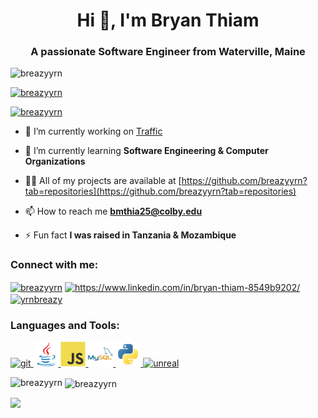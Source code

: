 <h1 align="center">Hi 👋, I'm Bryan Thiam</h1>
<h3 align="center">A passionate Software Engineer from Waterville, Maine</h3>

<p align="left"> <img src="https://komarev.com/ghpvc/?username=breazyyrn&label=Profile%20views&color=0e75b6&style=flat" alt="breazyyrn" /> </p>

<p align="left"> <a href="https://github.com/ryo-ma/github-profile-trophy"><img src="https://github-profile-trophy.vercel.app/?username=breazyyrn" alt="breazyyrn" /></a> </p>

<p align="left"> <a href="https://twitter.com/breazyyrn" target="blank"><img src="https://img.shields.io/twitter/follow/breazyyrn?logo=twitter&style=for-the-badge" alt="breazyyrn" /></a> </p>

- 🔭 I’m currently working on [Traffic](https://github.com/breazyyrn/Traffic)

- 🌱 I’m currently learning **Software Engineering & Computer Organizations**

- 👨‍💻 All of my projects are available at [https://github.com/breazyyrn?tab=repositories](https://github.com/breazyyrn?tab=repositories)

- 📫 How to reach me **bmthia25@colby.edu**

- ⚡ Fun fact **I was raised in Tanzania & Mozambique**

<h3 align="left">Connect with me:</h3>
<p align="left">
<a href="https://twitter.com/breazyyrn" target="blank"><img align="center" src="https://raw.githubusercontent.com/rahuldkjain/github-profile-readme-generator/master/src/images/icons/Social/twitter.svg" alt="breazyyrn" height="30" width="40" /></a>
<a href="https://www.linkedin.com/in/bryan-thiam-8549b9202/" target="blank"><img align="center" src="https://raw.githubusercontent.com/rahuldkjain/github-profile-readme-generator/master/src/images/icons/Social/linked-in-alt.svg" alt="https://www.linkedin.com/in/bryan-thiam-8549b9202/" height="30" width="40" /></a>
<a href="https://instagram.com/yrnbreazy" target="blank"><img align="center" src="https://raw.githubusercontent.com/rahuldkjain/github-profile-readme-generator/master/src/images/icons/Social/instagram.svg" alt="yrnbreazy" height="30" width="40" /></a>
</p>

<h3 align="left">Languages and Tools:</h3>
<p align="left"> <a href="https://git-scm.com/" target="_blank" rel="noreferrer"> <img src="https://www.vectorlogo.zone/logos/git-scm/git-scm-icon.svg" alt="git" width="40" height="40"/> </a> <a href="https://www.java.com" target="_blank" rel="noreferrer"> <img src="https://raw.githubusercontent.com/devicons/devicon/master/icons/java/java-original.svg" alt="java" width="40" height="40"/> </a> <a href="https://developer.mozilla.org/en-US/docs/Web/JavaScript" target="_blank" rel="noreferrer"> <img src="https://raw.githubusercontent.com/devicons/devicon/master/icons/javascript/javascript-original.svg" alt="javascript" width="40" height="40"/> </a> <a href="https://www.mysql.com/" target="_blank" rel="noreferrer"> <img src="https://raw.githubusercontent.com/devicons/devicon/master/icons/mysql/mysql-original-wordmark.svg" alt="mysql" width="40" height="40"/> </a> <a href="https://www.python.org" target="_blank" rel="noreferrer"> <img src="https://raw.githubusercontent.com/devicons/devicon/master/icons/python/python-original.svg" alt="python" width="40" height="40"/> </a> <a href="https://unrealengine.com/" target="_blank" rel="noreferrer"> <img src="https://raw.githubusercontent.com/kenangundogan/fontisto/036b7eca71aab1bef8e6a0518f7329f13ed62f6b/icons/svg/brand/unreal-engine.svg" alt="unreal" width="40" height="40"/> </a> </p>

<p><img align="left" src="https://github-readme-stats.vercel.app/api/top-langs?username=breazyyrn&show_icons=true&locale=en&layout=compact" alt="breazyyrn" /></p>

<p>&nbsp;<img align="center" src="https://github-readme-stats.vercel.app/api?username=breazyyrn&show_icons=true&locale=en" alt="breazyyrn" /></p>

<p><img align = "left" src="https://img.shields.io/badge/BT-Software%20Engineer-blue" /></p>
